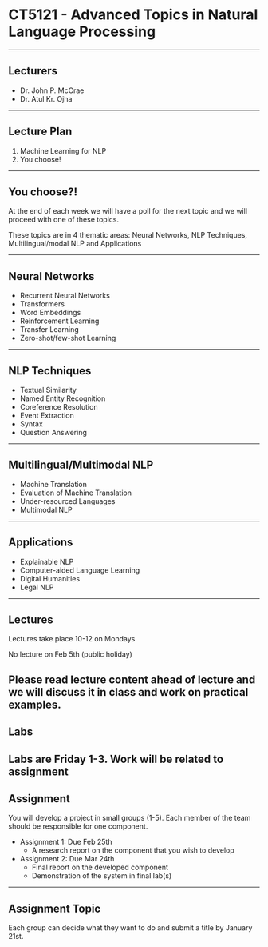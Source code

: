 # CT5121 - Advanced Topics in Natural Language Processing
---
## Lecturers

* Dr. John P. McCrae
* Dr. Atul Kr. Ojha
---
## Lecture Plan

1. Machine Learning for NLP
2. You choose!
---
## You choose?!

At the end of each week we will have a poll for the next topic and we will 
proceed with one of these topics.

These topics are in 4 thematic areas: Neural Networks, NLP Techniques,
Multilingual/modal NLP and Applications

---

## Neural Networks

* Recurrent Neural Networks
* Transformers
* Word Embeddings
* Reinforcement Learning
* Transfer Learning
* Zero-shot/few-shot Learning
---
## NLP Techniques

* Textual Similarity
* Named Entity Recognition
* Coreference Resolution
* Event Extraction
* Syntax 
* Question Answering
---
## Multilingual/Multimodal NLP

* Machine Translation
* Evaluation of Machine Translation
* Under-resourced Languages
* Multimodal NLP
---
## Applications

* Explainable NLP
* Computer-aided Language Learning
* Digital Humanities
* Legal NLP
---
## Lectures

Lectures take place 10-12 on Mondays

No lecture on Feb 5th (public holiday)

Please read lecture content ahead of lecture and we will discuss it in 
class and work on practical examples.
---
## Labs

Labs are Friday 1-3. Work will be related to assignment
---
## Assignment

You will develop a project in small groups (1-5). Each member of the team should
be responsible for one component.

* Assignment 1: Due Feb 25th
    * A research report on the component that you wish to develop
* Assignment 2: Due Mar 24th
    * Final report on the developed component
    * Demonstration of the system in final lab(s)
---
## Assignment Topic

Each group can decide what they want to do and submit a title by January 21st.
